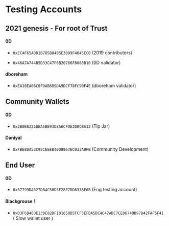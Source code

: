 # Testing Accounts

## 2021 genesis - For root of Trust

#### 0D
- `0xECAF65ADD1B785B0495E3099F4045EC0` (2019 contributors)

- `0x46A7A744B5D33C47F6B20766F8088B10` (0D validator)

#### dboreham
- `0xEA10EA06C0FDAB689DA9DCF78FC90F4E` (dboreham validator)

## Community Wallets
#### 0D
- `0x2B0E8325DEA5BE93D856CFDE2D0CBA12` (Tip Jar)

#### Daniyal
- `0xFBE8DA53C92CEEEB40D8967EC033A0FB` (Community Development)

## End User
#### 0D
- `0x37799DA327DB4C58D5E28E7DD6338F6B` (Eng testing account)

#### Blackgrouse 1
- `0xD3F6B48DE139E02DF101658D5FCF5EFBA5DC4C47ADC7CED6748D97B42FAF5F41` ( Slow wallet user )
  
